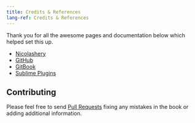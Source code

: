 ```yaml
---
title: Credits & References
lang-ref: Credits & References
---
```



Thank you for all the awesome pages and documentation below which helped set this up.

- [Nicolashery](https://github.com/nicolashery/mac-dev-setup)
- [GitHub](https://help.github.com/articles)
- [GitBook](https://github.com/GitbookIO/gitbook)
- [Sublime Plugins](https://sublime.wbond.net/)

## Contributing

Please feel free to send [Pull Requests](https://github.com/sb2nov/mac-setup/pulls) fixing any mistakes in the book or adding additional information.

